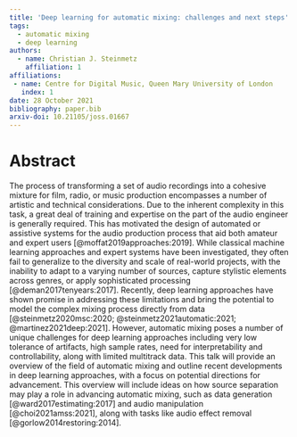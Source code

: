 ```yaml
---
title: 'Deep learning for automatic mixing: challenges and next steps'
tags:
  - automatic mixing
  - deep learning
authors:
  - name: Christian J. Steinmetz
    affiliation: 1
affiliations:
 - name: Centre for Digital Music, Queen Mary University of London
   index: 1
date: 28 October 2021
bibliography: paper.bib
arxiv-doi: 10.21105/joss.01667
---
```


# Abstract
The process of transforming a set of audio recordings into a cohesive mixture for film, radio, or music production encompasses a number of artistic and technical considerations. 
Due to the inherent complexity in this task, a great deal of training and expertise on the part of the audio engineer is generally required. 
This has motivated the design of automated or assistive systems for the audio production process that aid both amateur and expert users [@moffat2019approaches:2019]. 
While classical machine learning approaches and expert systems have been investigated, they often fail to generalize to the diversity and scale of real-world projects, with the inability to adapt to a varying number of sources, capture stylistic elements across genres, or apply sophisticated processing [@deman2017tenyears:2017]. 
Recently, deep learning approaches have shown promise in addressing these limitations and bring the potential to model the complex mixing process directly from data [@steinmetz2020msc:2020; @steinmetz2021automatic:2021; @martinez2021deep:2021]. 
However, automatic mixing poses a number of unique challenges for deep learning approaches including very low tolerance of artifacts, high sample rates, need for interpretability and controllability, along with limited multitrack data. 
This talk will provide an overview of the field of automatic mixing and outline recent developments in deep learning approaches, with a focus on potential directions for advancement. 
This overview will include ideas on how source separation may play a role in advancing automatic mixing, such as data generation [@ward2017estimating:2017] and audio manipulation [@choi2021amss:2021], along with tasks like audio effect removal [@gorlow2014restoring:2014]. 